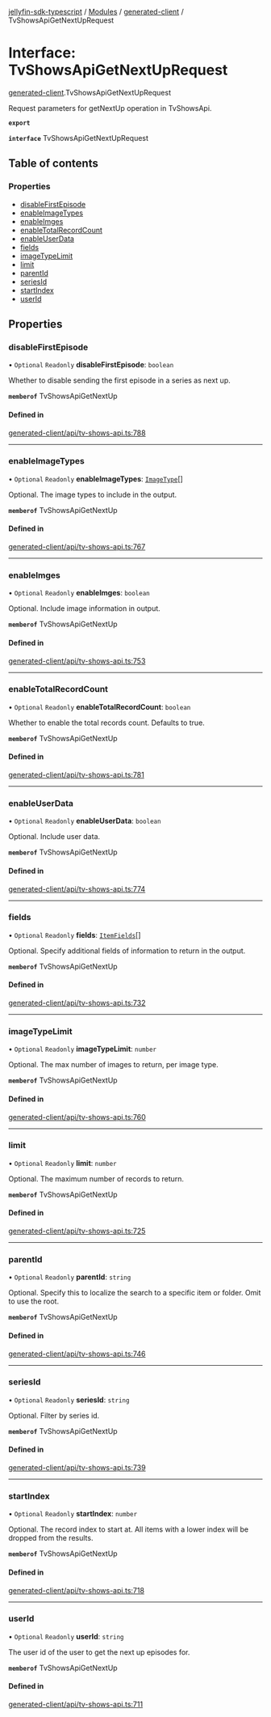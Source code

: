 [jellyfin-sdk-typescript](../README.md) / [Modules](../modules.md) / [generated-client](../modules/generated_client.md) / TvShowsApiGetNextUpRequest

# Interface: TvShowsApiGetNextUpRequest

[generated-client](../modules/generated_client.md).TvShowsApiGetNextUpRequest

Request parameters for getNextUp operation in TvShowsApi.

**`export`**

**`interface`** TvShowsApiGetNextUpRequest

## Table of contents

### Properties

- [disableFirstEpisode](generated_client.TvShowsApiGetNextUpRequest.md#disablefirstepisode)
- [enableImageTypes](generated_client.TvShowsApiGetNextUpRequest.md#enableimagetypes)
- [enableImges](generated_client.TvShowsApiGetNextUpRequest.md#enableimges)
- [enableTotalRecordCount](generated_client.TvShowsApiGetNextUpRequest.md#enabletotalrecordcount)
- [enableUserData](generated_client.TvShowsApiGetNextUpRequest.md#enableuserdata)
- [fields](generated_client.TvShowsApiGetNextUpRequest.md#fields)
- [imageTypeLimit](generated_client.TvShowsApiGetNextUpRequest.md#imagetypelimit)
- [limit](generated_client.TvShowsApiGetNextUpRequest.md#limit)
- [parentId](generated_client.TvShowsApiGetNextUpRequest.md#parentid)
- [seriesId](generated_client.TvShowsApiGetNextUpRequest.md#seriesid)
- [startIndex](generated_client.TvShowsApiGetNextUpRequest.md#startindex)
- [userId](generated_client.TvShowsApiGetNextUpRequest.md#userid)

## Properties

### disableFirstEpisode

• `Optional` `Readonly` **disableFirstEpisode**: `boolean`

Whether to disable sending the first episode in a series as next up.

**`memberof`** TvShowsApiGetNextUp

#### Defined in

[generated-client/api/tv-shows-api.ts:788](https://github.com/thornbill/jellyfin-sdk-typescript/blob/0f61f16/src/generated-client/api/tv-shows-api.ts#L788)

___

### enableImageTypes

• `Optional` `Readonly` **enableImageTypes**: [`ImageType`](../enums/generated_client.ImageType.md)[]

Optional. The image types to include in the output.

**`memberof`** TvShowsApiGetNextUp

#### Defined in

[generated-client/api/tv-shows-api.ts:767](https://github.com/thornbill/jellyfin-sdk-typescript/blob/0f61f16/src/generated-client/api/tv-shows-api.ts#L767)

___

### enableImges

• `Optional` `Readonly` **enableImges**: `boolean`

Optional. Include image information in output.

**`memberof`** TvShowsApiGetNextUp

#### Defined in

[generated-client/api/tv-shows-api.ts:753](https://github.com/thornbill/jellyfin-sdk-typescript/blob/0f61f16/src/generated-client/api/tv-shows-api.ts#L753)

___

### enableTotalRecordCount

• `Optional` `Readonly` **enableTotalRecordCount**: `boolean`

Whether to enable the total records count. Defaults to true.

**`memberof`** TvShowsApiGetNextUp

#### Defined in

[generated-client/api/tv-shows-api.ts:781](https://github.com/thornbill/jellyfin-sdk-typescript/blob/0f61f16/src/generated-client/api/tv-shows-api.ts#L781)

___

### enableUserData

• `Optional` `Readonly` **enableUserData**: `boolean`

Optional. Include user data.

**`memberof`** TvShowsApiGetNextUp

#### Defined in

[generated-client/api/tv-shows-api.ts:774](https://github.com/thornbill/jellyfin-sdk-typescript/blob/0f61f16/src/generated-client/api/tv-shows-api.ts#L774)

___

### fields

• `Optional` `Readonly` **fields**: [`ItemFields`](../enums/generated_client.ItemFields.md)[]

Optional. Specify additional fields of information to return in the output.

**`memberof`** TvShowsApiGetNextUp

#### Defined in

[generated-client/api/tv-shows-api.ts:732](https://github.com/thornbill/jellyfin-sdk-typescript/blob/0f61f16/src/generated-client/api/tv-shows-api.ts#L732)

___

### imageTypeLimit

• `Optional` `Readonly` **imageTypeLimit**: `number`

Optional. The max number of images to return, per image type.

**`memberof`** TvShowsApiGetNextUp

#### Defined in

[generated-client/api/tv-shows-api.ts:760](https://github.com/thornbill/jellyfin-sdk-typescript/blob/0f61f16/src/generated-client/api/tv-shows-api.ts#L760)

___

### limit

• `Optional` `Readonly` **limit**: `number`

Optional. The maximum number of records to return.

**`memberof`** TvShowsApiGetNextUp

#### Defined in

[generated-client/api/tv-shows-api.ts:725](https://github.com/thornbill/jellyfin-sdk-typescript/blob/0f61f16/src/generated-client/api/tv-shows-api.ts#L725)

___

### parentId

• `Optional` `Readonly` **parentId**: `string`

Optional. Specify this to localize the search to a specific item or folder. Omit to use the root.

**`memberof`** TvShowsApiGetNextUp

#### Defined in

[generated-client/api/tv-shows-api.ts:746](https://github.com/thornbill/jellyfin-sdk-typescript/blob/0f61f16/src/generated-client/api/tv-shows-api.ts#L746)

___

### seriesId

• `Optional` `Readonly` **seriesId**: `string`

Optional. Filter by series id.

**`memberof`** TvShowsApiGetNextUp

#### Defined in

[generated-client/api/tv-shows-api.ts:739](https://github.com/thornbill/jellyfin-sdk-typescript/blob/0f61f16/src/generated-client/api/tv-shows-api.ts#L739)

___

### startIndex

• `Optional` `Readonly` **startIndex**: `number`

Optional. The record index to start at. All items with a lower index will be dropped from the results.

**`memberof`** TvShowsApiGetNextUp

#### Defined in

[generated-client/api/tv-shows-api.ts:718](https://github.com/thornbill/jellyfin-sdk-typescript/blob/0f61f16/src/generated-client/api/tv-shows-api.ts#L718)

___

### userId

• `Optional` `Readonly` **userId**: `string`

The user id of the user to get the next up episodes for.

**`memberof`** TvShowsApiGetNextUp

#### Defined in

[generated-client/api/tv-shows-api.ts:711](https://github.com/thornbill/jellyfin-sdk-typescript/blob/0f61f16/src/generated-client/api/tv-shows-api.ts#L711)
